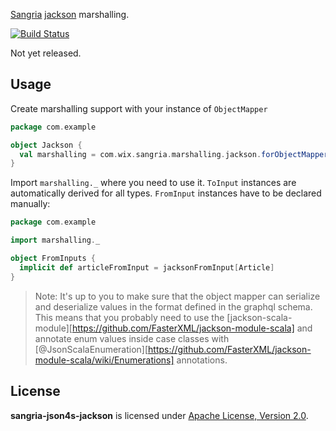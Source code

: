 [Sangria](http://sangria-graphql.org/) [jackson](https://github.com/FasterXML/jackson) marshalling.



[![Build Status](https://travis-ci.org/wix-incubator/sangria-jackson.svg?branch=master)](https://travis-ci.org/wix-incubator/sangria-jackson)

Not yet released.

## Usage

Create marshalling support with your instance of `ObjectMapper`
 
```scala
package com.example

object Jackson {
  val marshalling = com.wix.sangria.marshalling.jackson.forObjectMapper(objectMapper)
}
```

Import `marshalling._` where you need to use it. `ToInput` instances are 
automatically derived for all types. `FromInput` instances have to be 
declared manually:

```scala
package com.example

import marshalling._

object FromInputs {
  implicit def articleFromInput = jacksonFromInput[Article]
}
```

> Note: It's up to you to make sure that the object mapper can serialize 
and deserialize values in the format defined in the graphql schema. This 
means that you probably need to use the [jackson-scala-module][https://github.com/FasterXML/jackson-module-scala] 
and annotate enum values inside case classes with [@JsonScalaEnumeration][https://github.com/FasterXML/jackson-module-scala/wiki/Enumerations]
annotations. 

## License

**sangria-json4s-jackson** is licensed under [Apache License, Version 2.0](http://www.apache.org/licenses/LICENSE-2.0).
